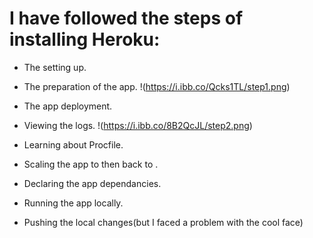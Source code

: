 # I have followed the steps of installing Heroku: 
 - The setting up.
 - The preparation of the app.
 !(https://i.ibb.co/Qcks1TL/step1.png)
 - The app deployment.
 - Viewing the logs.
 !(https://i.ibb.co/8B2QcJL/step2.png)

 - Learning about Procfile.
 - Scaling the app to  then back to .
 - Declaring the app dependancies.
 - Running the app locally.
 - Pushing the local changes(but I faced a problem with the cool face)


